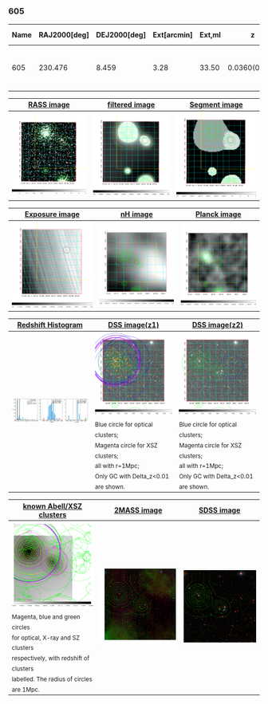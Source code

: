 <div STYLE="page-break-after: always;"></div>

### 605

|Name|RAJ2000[deg]|DEJ2000[deg] |Ext[arcmin]| Ext,ml | z | z_src| C|GC(XSZ,Delta_z<0.01)| GC(OPT,Delta_z<0.01)|GC| R_sig[arcmin] | R500[arcmin] | R500[Mpc]| CRsig[c/s] | CR500[c/s] |L500[1E44 erg/s]|F500[1E-12 erg/s/cm^2]| M500[1E14 Msun]|Tx[keV]|Cnt_sig|Beta|Rc[arcmin]|Comment|Alias|
|---|---|---|---|---|---|------|---|--------|---------|----------|---|---|---|---|---|---|---|---|---|---|---|---|---|---|
|605| 230.476| 8.459| 3.28| 33.50| 0.0360(0.005)| z1, z_opt| S| -| N| A, C, F20, N, W| 24.700| 18.578| 0.798| 0.866(0.080)| 0.883(0.076)| 0.482(0.050)| 16.062(1.661)| 1.49(0.08)| 2.77(0.09)| 739.0| 0.781(-0.210+0.160)| 20.912(-6.905+4.269)| -| t148|

|[RASS image](../image/605/605_img.pdf)|[filtered image](../image/605/605_fil.pdf)|[Segment image](../image/605/605_seg.pdf)|
|-------------------|--------------------|-------------------|
| <img src="../image/605/605_img.png" width="300">  | <img src="../image/605/605_fil.png" width="300">   | <img src="../image/605/605_seg.png" width="300">  |

|[Exposure image](../image/605/605_mex.pdf)| [nH image](../image/605/605_nh.pdf)| [Planck image](../image/605/605_p.pdf)|
|-------------------|--------------------|-------------------|
|<img src="../image/605/605_mex.png" width="300">   | <img src="../image/605/605_nh.png" width="300">    | <img src="../image/605/605_p.png" width="300"> |

|[Redshift Histogram](../image/605/605_zg.pdf) | [DSS image(z1)](../image/605/605_dss_z1.pdf)      |  [DSS image(z2)](../image/605/605_dss_z2.pdf)    |
|-------------------|--------------------|-------------------|
|<img src="../image/605/605_zg.png" width="300"> |<img src="../image/605/605_dss_z1.png" width="300"> <sub><br>Blue circle for optical clusters; <br>Magenta circle for XSZ clusters; <br>all with r=1Mpc; <br>Only GC with Delta_z<0.01 are shown. </sub>| <img src="../image/605/605_dss_z2.png" width="300"><sub><br>Blue circle for optical clusters; <br>Magenta circle for XSZ clusters; <br>all with r=1Mpc; <br>Only GC with Delta_z<0.01 are shown. </sub> |

|[known Abell/XSZ clusters](../image/605/605_gc.pdf) | [2MASS image](../image/605/605_2mass.pdf)      |[SDSS image](../image/605/605_sdss.pdf)   |
|-------------------|-------------------|-------------------|
|<img src=../image/605/605_gc.png width="300"> <br><sub>Magenta, blue and green circles <br>for optical, X-ray and SZ clusters <br>respectively, with redshift of clusters <br>labelled. The radius of circles <br>are 1Mpc.</sub>|<img src="../image/605/605_2mass.png" width="300">  | <img src="../image/605/605_sdss.png" width="300">  |




